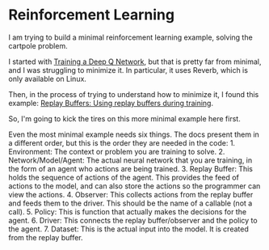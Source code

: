 # Reinforcement Learning

I am trying to build a minimal reinforcement learning example, solving the cartpole problem.

I started with [Training a Deep Q Network](https://www.tensorflow.org/agents/tutorials/1_dqn_tutorial), but that is pretty far from minimal, and I was struggling to minimize it.  In particular, it uses Reverb, which is only available on Linux.

Then, in the process of trying to understand how to minimize it, I found this example: [Replay Buffers: Using replay buffers during training](https://www.tensorflow.org/agents/tutorials/5_replay_buffers_tutorial#using_replay_buffers_during_training).

So, I'm going to kick the tires on this more minimal example here first.

Even the most minimal example needs six things.  The docs
present them in a different order, but this is the order they are
needed in the code:
    1. Environment: The context or problem you are training to solve.
    2. Network/Model/Agent: The actual neural network that you are training,
in the form of an agent who actions are being trained.
    3. Replay Buffer: This holds the sequence of actions of the agent.  This 
provides the feed of actions to the model, and can also store the actions so
the programmer can view the actions.
    4. Observer: This collects actions from the replay buffer and feeds them
to the driver.  This should be the name of a callable (not a call).
    5. Policy: This is function that actually makes the decisions for the
agent.
    6. Driver: This connects the replay buffer/observer and the policy to the 
agent.
    7. Dataset: This is the actual input into the model.  It is created from 
the replay buffer.